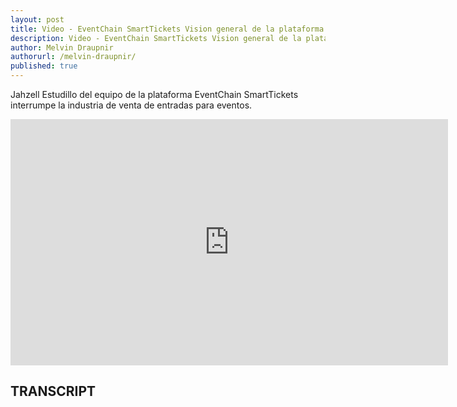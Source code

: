 ```yaml
---
layout: post
title: Video - EventChain SmartTickets Vision general de la plataforma blockchain de ICO
description: Video - EventChain SmartTickets Vision general de la plataforma blockchain de ICO
author: Melvin Draupnir
authorurl: /melvin-draupnir/
published: true
---
```


<p>Jahzell Estudillo del equipo de la plataforma EventChain SmartTickets interrumpe la industria de venta de entradas para eventos.</p>

<center><iframe width="700" height="394" src="https://www.youtube.com/embed/QKfoMcduX8U" frameborder="0" allowfullscreen></iframe></center>

<h2>TRANSCRIPT</h2>
